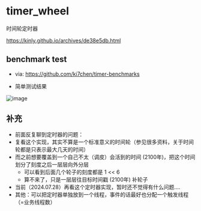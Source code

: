 # timer_wheel

时间轮定时器

https://kinly.github.io/archives/de38e5db.html


## benchmark test
- via: https://github.com/ki7chen/timer-benchmarks

- 简单测试结果

![image](https://github.com/kinly/timer_wheel/assets/5105129/1b4e4514-f0ee-49d6-a61d-3279e44bc9f3)

## 补充
- 前面反复聊到定时器的问题：
- 复看这个实现，其实不算是一个标准意义的时间轮（参见很多资料，关于时间轮都是只表示最大几天的时间）
- 而之前想要覆盖到一个自己不太（调皮）会活到的时间 (2100年)，把这个时间划分了刻度之后一层层向外分层
  - 可以看到后面几个轮子的刻度都是 1 << 6
  - 算不来了，只是一层层往目标时间戳 (2100年) 补轮子
- 当前（2024.07.28）再看这个定时器实现，暂时还不觉得有什么问题....
- 其他：可以把定时器单独放到一个线程，事件的话最好也分配一个触发线程（=业务线程数）
